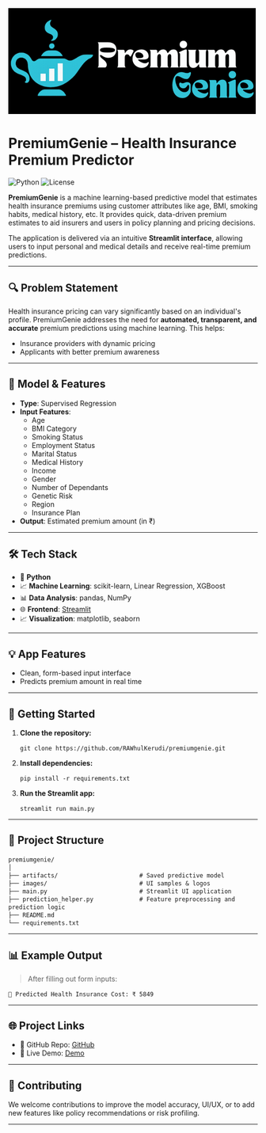 <img src="images/premiumgenie.png" alt="premiumgenie" />

# PremiumGenie – Health Insurance Premium Predictor

![Python](https://img.shields.io/badge/Python-3.8%2B-blue)
![License](https://img.shields.io/badge/License-MIT-green.svg)


**PremiumGenie** is a machine learning-based predictive model that estimates health insurance premiums using customer attributes like age, BMI, smoking habits, medical history, etc. It provides quick, data-driven premium estimates to aid insurers and users in policy planning and pricing decisions.

The application is delivered via an intuitive **Streamlit interface**, allowing users to input personal and medical details and receive real-time premium predictions.

---

## 🔍 Problem Statement

Health insurance pricing can vary significantly based on an individual's profile. PremiumGenie addresses the need for **automated, transparent, and accurate** premium predictions using machine learning. This helps:
- Insurance providers with dynamic pricing
- Applicants with better premium awareness

---

## 🧠 Model & Features

- **Type**: Supervised Regression
- **Input Features**:
  - Age
  - BMI Category
  - Smoking Status
  - Employment Status
  - Marital Status
  - Medical History
  - Income
  - Gender
  - Number of Dependants
  - Genetic Risk
  - Region
  - Insurance Plan 
- **Output**: Estimated premium amount (in ₹)

---

## 🛠️ Tech Stack

- 🐍 **Python**
- 📈 **Machine Learning**: scikit-learn, Linear Regression, XGBoost
- 📊 **Data Analysis**: pandas, NumPy
- 🌐 **Frontend**: [Streamlit](https://streamlit.io)
- 📈 **Visualization**: matplotlib, seaborn

---

## 💡 App Features

- Clean, form-based input interface
- Predicts premium amount in real time


---

## 🚀 Getting Started

1. **Clone the repository:**
    ```commandline
   git clone https://github.com/RAWhulKerudi/premiumgenie.git
   ```
2. **Install dependencies:**
    ```commandline
   pip install -r requirements.txt
   ```
3. **Run the Streamlit app:**
    ```commandline
   streamlit run main.py
   ```

---

## 📂 Project Structure

```
premiumgenie/
│
├── artifacts/                       # Saved predictive model
├── images/                          # UI samples & logos
├── main.py                          # Streamlit UI application
├── prediction_helper.py             # Feature preprocessing and prediction logic
├── README.md
└── requirements.txt
```

---

## 📊 Example Output

> After filling out form inputs:

```
🎯 Predicted Health Insurance Cost: ₹ 5849
```

---

## 🌐 Project Links

- 🔗 GitHub Repo: [GitHub](https://github.com/RAWhulKerudi/premiumgenie)
- 🚀 Live Demo: [Demo](https://premiumgenie-insurance-premium-predictor.streamlit.app/)

---

## 🤝 Contributing

We welcome contributions to improve the model accuracy, UI/UX, or to add new features like policy recommendations or risk profiling.

---
